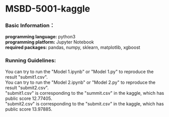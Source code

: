 # MSBD-5001-kaggle
### Basic Information： 
**programming language:** python3\
**programming platform:** Jupyter Notebook\
**required packages:** pandas, numpy, sklearn, matplotlib, xgboost
### Running Guidelines:
You can try to run the "Model 1.ipynb" or "Model 1.py" to reproduce the result "submit1.csv".\
You can try to run the "Model 2.ipynb" or "Model 2.py" to reproduce the result "submit2.csv".\
"submit1.csv" is corresponding to the "summit.csv" in the kaggle, which has public score 12.77405.\
"submit2.csv" is corresponding to the "submit.csv" in the kaggle, which has public score 13.97885.  
